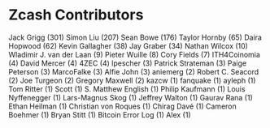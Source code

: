 Zcash Contributors
==================

Jack Grigg (301)
Simon Liu (207)
Sean Bowe (176)
Taylor Hornby (65)
Daira Hopwood (62)
Kevin Gallagher (38)
Jay Graber (34)
Nathan Wilcox (10)
Wladimir J. van der Laan (9)
Pieter Wuille (8)
Cory Fields (7)
ITH4Coinomia (4)
David Mercer (4)
4ZEC (4)
lpescher (3)
Patrick Strateman (3)
Paige Peterson (3)
MarcoFalke (3)
Alfie John (3)
aniemerg (2)
Robert C. Seacord (2)
Joe Turgeon (2)
Gregory Maxwell (2)
kazcw (1)
fanquake (1)
ayleph (1)
Tom Ritter (1)
Scott (1)
S. Matthew English (1)
Philip Kaufmann (1)
Louis Nyffenegger (1)
Lars-Magnus Skog (1)
Jeffrey Walton (1)
Gaurav Rana (1)
Ethan Heilman (1)
Christian von Roques (1)
Chirag Davé (1)
Cameron Boehmer (1)
Bryan Stitt (1)
Bitcoin Error Log (1)
Alex (1)
